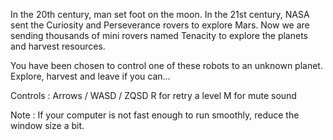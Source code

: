 In the 20th century, man set foot on the moon.
In the 21st century, NASA sent the Curiosity and Perseverance rovers to explore Mars.
Now we are sending thousands of mini rovers named Tenacity to explore the planets and harvest resources.

You have been chosen to control one of these robots to an unknown planet. Explore, harvest and leave if you can...

Controls :
Arrows / WASD / ZQSD
R for retry a level
M for mute sound

Note :
If your computer is not fast enough to run smoothly, reduce the window size a bit.